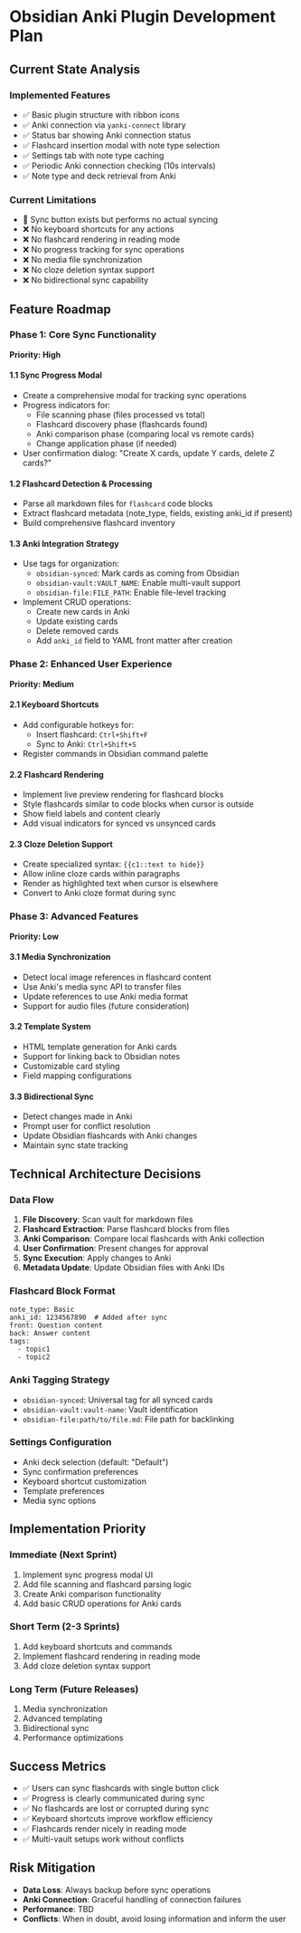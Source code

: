 # Obsidian Anki Plugin Development Plan

## Current State Analysis

### Implemented Features
- ✅ Basic plugin structure with ribbon icons
- ✅ Anki connection via `yanki-connect` library
- ✅ Status bar showing Anki connection status
- ✅ Flashcard insertion modal with note type selection
- ✅ Settings tab with note type caching
- ✅ Periodic Anki connection checking (10s intervals)
- ✅ Note type and deck retrieval from Anki

### Current Limitations
- 🔄 Sync button exists but performs no actual syncing
- ❌ No keyboard shortcuts for any actions
- ❌ No flashcard rendering in reading mode
- ❌ No progress tracking for sync operations
- ❌ No media file synchronization
- ❌ No cloze deletion syntax support
- ❌ No bidirectional sync capability

## Feature Roadmap

### Phase 1: Core Sync Functionality
**Priority: High**

#### 1.1 Sync Progress Modal
- Create a comprehensive modal for tracking sync operations
- Progress indicators for:
  - File scanning phase (files processed vs total)
  - Flashcard discovery phase (flashcards found)
  - Anki comparison phase (comparing local vs remote cards)
  - Change application phase (if needed)
- User confirmation dialog: "Create X cards, update Y cards, delete Z cards?"

#### 1.2 Flashcard Detection & Processing
- Parse all markdown files for `flashcard` code blocks
- Extract flashcard metadata (note_type, fields, existing anki_id if present)
- Build comprehensive flashcard inventory

#### 1.3 Anki Integration Strategy
- Use tags for organization:
  - `obsidian-synced`: Mark cards as coming from Obsidian
  - `obsidian-vault:VAULT_NAME`: Enable multi-vault support
  - `obsidian-file:FILE_PATH`: Enable file-level tracking
- Implement CRUD operations:
  - Create new cards in Anki
  - Update existing cards
  - Delete removed cards
  - Add `anki_id` field to YAML front matter after creation

### Phase 2: Enhanced User Experience
**Priority: Medium**

#### 2.1 Keyboard Shortcuts
- Add configurable hotkeys for:
  - Insert flashcard: `Ctrl+Shift+F`
  - Sync to Anki: `Ctrl+Shift+S`
- Register commands in Obsidian command palette

#### 2.2 Flashcard Rendering
- Implement live preview rendering for flashcard blocks
- Style flashcards similar to code blocks when cursor is outside
- Show field labels and content clearly
- Add visual indicators for synced vs unsynced cards

#### 2.3 Cloze Deletion Support
- Create specialized syntax: `{{c1::text to hide}}`
- Allow inline cloze cards within paragraphs
- Render as highlighted text when cursor is elsewhere
- Convert to Anki cloze format during sync

### Phase 3: Advanced Features
**Priority: Low**

#### 3.1 Media Synchronization
- Detect local image references in flashcard content
- Use Anki's media sync API to transfer files
- Update references to use Anki media format
- Support for audio files (future consideration)

#### 3.2 Template System
- HTML template generation for Anki cards
- Support for linking back to Obsidian notes
- Customizable card styling
- Field mapping configurations

#### 3.3 Bidirectional Sync
- Detect changes made in Anki
- Prompt user for conflict resolution
- Update Obsidian flashcards with Anki changes
- Maintain sync state tracking

## Technical Architecture Decisions

### Data Flow
1. **File Discovery**: Scan vault for markdown files
2. **Flashcard Extraction**: Parse flashcard blocks from files
3. **Anki Comparison**: Compare local flashcards with Anki collection
4. **User Confirmation**: Present changes for approval
5. **Sync Execution**: Apply changes to Anki
6. **Metadata Update**: Update Obsidian files with Anki IDs

### Flashcard Block Format
```flashcard
note_type: Basic
anki_id: 1234567890  # Added after sync
front: Question content
back: Answer content
tags: 
  - topic1
  - topic2
```

### Anki Tagging Strategy
- `obsidian-synced`: Universal tag for all synced cards
- `obsidian-vault:vault-name`: Vault identification
- `obsidian-file:path/to/file.md`: File path for backlinking

### Settings Configuration
- Anki deck selection (default: "Default")
- Sync confirmation preferences
- Keyboard shortcut customization
- Template preferences
- Media sync options

## Implementation Priority

### Immediate (Next Sprint)
1. Implement sync progress modal UI
2. Add file scanning and flashcard parsing logic
3. Create Anki comparison functionality
4. Add basic CRUD operations for Anki cards

### Short Term (2-3 Sprints)
1. Add keyboard shortcuts and commands
2. Implement flashcard rendering in reading mode
3. Add cloze deletion syntax support

### Long Term (Future Releases)
1. Media synchronization
2. Advanced templating
3. Bidirectional sync
4. Performance optimizations

## Success Metrics
- ✅ Users can sync flashcards with single button click
- ✅ Progress is clearly communicated during sync
- ✅ No flashcards are lost or corrupted during sync
- ✅ Keyboard shortcuts improve workflow efficiency
- ✅ Flashcards render nicely in reading mode
- ✅ Multi-vault setups work without conflicts

## Risk Mitigation
- **Data Loss**: Always backup before sync operations
- **Anki Connection**: Graceful handling of connection failures
- **Performance**: TBD
- **Conflicts**: When in doubt, avoid losing information and inform the user
